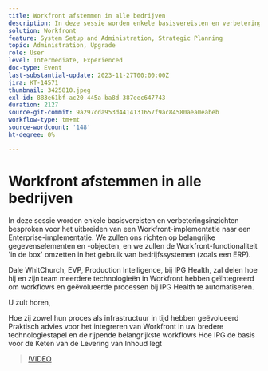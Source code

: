 ```yaml
---
title: Workfront afstemmen in alle bedrijven
description: In deze sessie worden enkele basisvereisten en verbeteringsinzichten besproken voor het uitbreiden van een Workfront-implementatie naar een Enterprise-implementatie.
solution: Workfront
feature: System Setup and Administration, Strategic Planning
topic: Administration, Upgrade
role: User
level: Intermediate, Experienced
doc-type: Event
last-substantial-update: 2023-11-27T00:00:00Z
jira: KT-14571
thumbnail: 3425810.jpeg
exl-id: 883e61bf-ac20-445a-ba8d-387eec647743
duration: 2127
source-git-commit: 9a297cda953d4414131657f9ac84580aea0eabeb
workflow-type: tm+mt
source-wordcount: '148'
ht-degree: 0%

---
```


# Workfront afstemmen in alle bedrijven

In deze sessie worden enkele basisvereisten en verbeteringsinzichten besproken voor het uitbreiden van een Workfront-implementatie naar een Enterprise-implementatie. We zullen ons richten op belangrijke gegevenselementen en -objecten, en we zullen de Workfront-functionaliteit &#39;in de box&#39; omzetten in het gebruik van bedrijfssystemen (zoals een ERP).

Dale WhitChurch, EVP, Production Intelligence, bij IPG Health, zal delen hoe hij en zijn team meerdere technologieën in Workfront hebben geïntegreerd om workflows en geëvolueerde processen bij IPG Health te automatiseren.

U zult horen,

Hoe zij zowel hun proces als infrastructuur in tijd hebben geëvolueerd
Praktisch advies voor het integreren van Workfront in uw bredere technologiestapel en de rijpende belangrijkste workflows
Hoe IPG de basis voor de Keten van de Levering van Inhoud legt

>[!VIDEO](https://video.tv.adobe.com/v/3456668/?learn=on&captions=dut)
